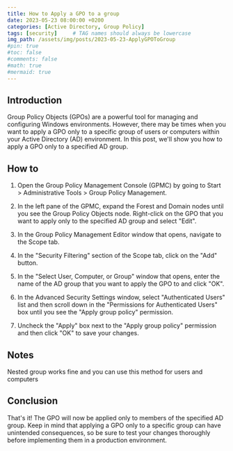 ```yaml
---
title: How to Apply a GPO to a group
date: 2023-05-23 08:00:00 +0200
categories: [Active Directory, Group Policy]
tags: [security]     # TAG names should always be lowercase
img_path: /assets/img/posts/2023-05-23-ApplyGPOToGroup
#pin: true
#toc: false
#comments: false
#math: true
#mermaid: true
---
```

## Introduction
Group Policy Objects (GPOs) are a powerful tool for managing and configuring Windows environments. However, there may be times when you want to apply a GPO only to a specific group of users or computers within your Active Directory (AD) environment. In this post, we'll show you how to apply a GPO only to a specified AD group.

## How to
1. Open the Group Policy Management Console (GPMC) by going to Start > Administrative Tools > Group Policy Management.

2. In the left pane of the GPMC, expand the Forest and Domain nodes until you see the Group Policy Objects node. Right-click on the GPO that you want to apply only to the specified AD group and select "Edit".

3. In the Group Policy Management Editor window that opens, navigate to the Scope tab.

4. In the "Security Filtering" section of the Scope tab, click on the "Add" button.

5. In the "Select User, Computer, or Group" window that opens, enter the name of the AD group that you want to apply the GPO to and click "OK".

6. In the Advanced Security Settings window, select "Authenticated Users" list and then scroll down in the "Permissions for Authenticated Users" box until you see the "Apply group policy" permission.
   
7. Uncheck the "Apply" box next to the "Apply group policy" permission and then click "OK" to save your changes.

## Notes
Nested group works fine and you can use this method for users and computers

## Conclusion
That's it! The GPO will now be applied only to members of the specified AD group. Keep in mind that applying a GPO only to a specific group can have unintended consequences, so be sure to test your changes thoroughly before implementing them in a production environment.